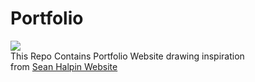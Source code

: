 # Portfolio
[![](https://img.shields.io/badge/Launch%20-blue.svg)](https://raj-sahu.github.io/Portfolio/)<br>
This Repo Contains  Portfolio Website drawing inspiration<br> from [Sean Halpin Website](http://seanhalpin.io/)
